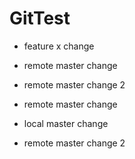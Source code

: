 # GitTest

- feature x change
- remote master change
- remote master change 2

- remote master change
- local master change

- remote master change 2
